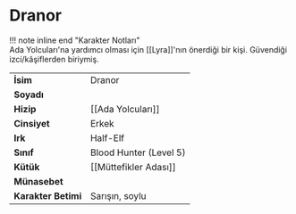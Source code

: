 # Dranor   
  
!!! note inline end "Karakter Notları"  
	Ada Yolcuları'na yardımcı olması için [[Lyra]]'nın önerdiği bir kişi. Güvendiği izci/kâşiflerden biriymiş.     
  
|  |  |  
|---|---|  
| **İsim** | Dranor |  
| **Soyadı** |  |  
| **Hizip** | [[Ada Yolcuları]] |  
| **Cinsiyet** | Erkek |  
| **Irk** | Half-Elf |  
| **Sınıf** | Blood Hunter (Level 5) |  
| **Kütük** | [[Müttefikler Adası]] |  
| **Münasebet** |  |  
| **Karakter Betimi** | Sarışın, soylu |  
  
  
